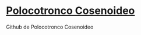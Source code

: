 # [Polocotronco Cosenoideo](https://polocotroncocosenoideooficial.wordpress.com)
Github de Polocotronco Cosenoideo
